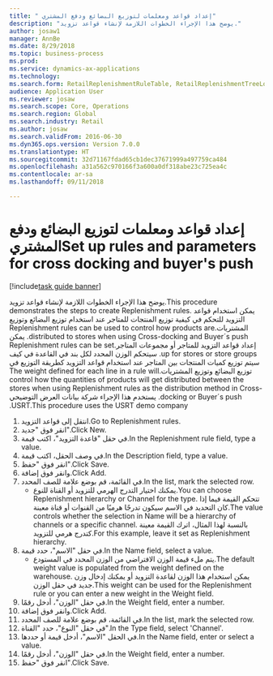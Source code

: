 ```yaml
--- 
title: " إعداد قواعد ومعلمات لتوزيع البضائع ودفع المشتري"
description: "يوضح هذا الإجراء الخطوات اللازمة لإنشاء قواعد تزويد."
author: josaw1
manager: AnnBe
ms.date: 8/29/2018
ms.topic: business-process
ms.prod: 
ms.service: dynamics-ax-applications
ms.technology: 
ms.search.form: RetailReplenishmentRuleTable, RetailReplenishmentTreeLookup
audience: Application User
ms.reviewer: josaw
ms.search.scope: Core, Operations
ms.search.region: Global
ms.search.industry: Retail
ms.author: josaw
ms.search.validFrom: 2016-06-30
ms.dyn365.ops.version: Version 7.0.0
ms.translationtype: HT
ms.sourcegitcommit: 32d71167fdad65cb1dec37671999a497759ca484
ms.openlocfilehash: a31a562c970166f3a600a0df318abe23c725ea4c
ms.contentlocale: ar-sa
ms.lasthandoff: 09/11/2018

---
```

# <a name="set-up-rules-and-parameters-for-cross-docking-and-buyers-push"></a><span data-ttu-id="5092e-103"> إعداد قواعد ومعلمات لتوزيع البضائع ودفع المشتري</span><span class="sxs-lookup"><span data-stu-id="5092e-103">Set up rules and parameters for cross docking and buyer's push</span></span>

[!include[task guide banner](../includes/task-guide-banner.md)]

<span data-ttu-id="5092e-104">يوضح هذا الإجراء الخطوات اللازمة لإنشاء قواعد تزويد.</span><span class="sxs-lookup"><span data-stu-id="5092e-104">This procedure demonstrates the steps to create Replenishment rules.</span></span> <span data-ttu-id="5092e-105">يمكن استخدام قواعد التزويد للتحكم في كيفية توزيع المنتجات للمتاجر عند استخدام ‏‫توزيع البضائع‬ و‏‫توزيع المشتريات.</span><span class="sxs-lookup"><span data-stu-id="5092e-105">Replenishment rules can be used to control how products are distributed to stores when using Cross-docking and Buyer´s push.</span></span> <span data-ttu-id="5092e-106">يمكن إعداد قواعد التزويد للمتاجر أو مجموعات المتاجر.</span><span class="sxs-lookup"><span data-stu-id="5092e-106">Replenishment rules can be set up for stores or store groups.</span></span> <span data-ttu-id="5092e-107">سيتحكم الوزن المحدد لكل بند في القاعدة في كيف سيتم توزيع كميات المنتجات بين المتاجر عند استخدام قواعد التزويد كطريقة التوزيع في توزيع البضائع وتوزيع المشتريات.</span><span class="sxs-lookup"><span data-stu-id="5092e-107">The weight defined for each line in a rule will control how the quantities of products will get distributed between the stores when using Replenishment rules as the distribution method in Cross-docking or Buyer´s push.</span></span> <span data-ttu-id="5092e-108">يستخدم هذا الإجراء شركة بيانات العرض التوضيحي USRT.</span><span class="sxs-lookup"><span data-stu-id="5092e-108">This procedure uses the USRT demo company.</span></span>

1. <span data-ttu-id="5092e-109">انتقل إلى قواعد التزويد.</span><span class="sxs-lookup"><span data-stu-id="5092e-109">Go to Replenishment rules.</span></span>
2. <span data-ttu-id="5092e-110">انقر فوق "جديد".</span><span class="sxs-lookup"><span data-stu-id="5092e-110">Click New.</span></span>
3. <span data-ttu-id="5092e-111">في حقل "قاعدة التزويد"، اكتب قيمة.</span><span class="sxs-lookup"><span data-stu-id="5092e-111">In the Replenishment rule field, type a value.</span></span>
4. <span data-ttu-id="5092e-112">في وصف الحقل، اكتب قيمة.</span><span class="sxs-lookup"><span data-stu-id="5092e-112">In the Description field, type a value.</span></span>
5. <span data-ttu-id="5092e-113">انقر فوق "حفظ".</span><span class="sxs-lookup"><span data-stu-id="5092e-113">Click Save.</span></span>
6. <span data-ttu-id="5092e-114">وانقر فوق إضافة.</span><span class="sxs-lookup"><span data-stu-id="5092e-114">Click Add.</span></span>
7. <span data-ttu-id="5092e-115">في القائمة، قم بوضع علامة للصف المحدد.</span><span class="sxs-lookup"><span data-stu-id="5092e-115">In the list, mark the selected row.</span></span>
    * <span data-ttu-id="5092e-116">يمكنك اختيار ‏‫التدرج الهرمي للتزويد‬ أو القناة للنوع.</span><span class="sxs-lookup"><span data-stu-id="5092e-116">You can choose Replenishment hierarchy or Channel for the type.</span></span> <span data-ttu-id="5092e-117">تتحكم القيمة فيما إذا كان التحديد في الاسم سيكون تدرجًا هرميًا من القنوات أو قناة معينة.</span><span class="sxs-lookup"><span data-stu-id="5092e-117">The value controls whether the selection in Name will be a hierarchy of channels or a specific channel.</span></span>  <span data-ttu-id="5092e-118">بالنسبة لهذا المثال، اترك القيمة معينة كتدرج هرمي للتزويد.</span><span class="sxs-lookup"><span data-stu-id="5092e-118">For this example, leave it set as Replenishment hierarchy.</span></span>  
8. <span data-ttu-id="5092e-119">في حقل "الاسم"، حدد قيمة.</span><span class="sxs-lookup"><span data-stu-id="5092e-119">In the Name field, select a value.</span></span>
    * <span data-ttu-id="5092e-120">يتم ملء قيمة الوزن الافتراضي من الوزن المحدد في المستودع.</span><span class="sxs-lookup"><span data-stu-id="5092e-120">The default weight value is populated from the weight defined on the warehouse.</span></span>  <span data-ttu-id="5092e-121">يمكن استخدام هذا الوزن لقاعدة التزويد أو يمكنك إدخال وزن جديد في حقل الوزن.</span><span class="sxs-lookup"><span data-stu-id="5092e-121">This weight can be used for the Replenishment rule or you can enter a new weight in the Weight field.</span></span>  
9. <span data-ttu-id="5092e-122">في حقل "الوزن"، أدخل رقمًا.</span><span class="sxs-lookup"><span data-stu-id="5092e-122">In the Weight field, enter a number.</span></span>
10. <span data-ttu-id="5092e-123">وانقر فوق إضافة.</span><span class="sxs-lookup"><span data-stu-id="5092e-123">Click Add.</span></span>
11. <span data-ttu-id="5092e-124">في القائمة، قم بوضع علامة للصف المحدد.</span><span class="sxs-lookup"><span data-stu-id="5092e-124">In the list, mark the selected row.</span></span>
12. <span data-ttu-id="5092e-125">في حقل "النوع"، حدد "القناة".</span><span class="sxs-lookup"><span data-stu-id="5092e-125">In the Type field, select 'Channel'.</span></span>
13. <span data-ttu-id="5092e-126">في الحقل "الاسم"، أدخل قيمة أو حددها.</span><span class="sxs-lookup"><span data-stu-id="5092e-126">In the Name field, enter or select a value.</span></span>
14. <span data-ttu-id="5092e-127">في حقل "الوزن"، أدخل رقمًا.</span><span class="sxs-lookup"><span data-stu-id="5092e-127">In the Weight field, enter a number.</span></span>
15. <span data-ttu-id="5092e-128">انقر فوق "حفظ".</span><span class="sxs-lookup"><span data-stu-id="5092e-128">Click Save.</span></span>



